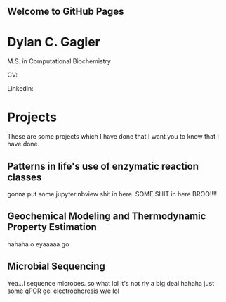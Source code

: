 ## Welcome to GitHub Pages

# Dylan C. Gagler
M.S. in Computational Biochemistry

CV:  

Linkedin:

# Projects
These are some projects which I have done that I want you to know that I have done.

## Patterns in life's use of enzymatic reaction classes
gonna put some jupyter.nbview shit in here. SOME SHIT in here BROO!!!!

## Geochemical Modeling and Thermodynamic Property Estimation
hahaha o eyaaaaa go

## Microbial Sequencing
Yea...I sequence microbes. so what lol it's not rly a big deal hahaha just some qPCR gel electrophoresis w/e lol

